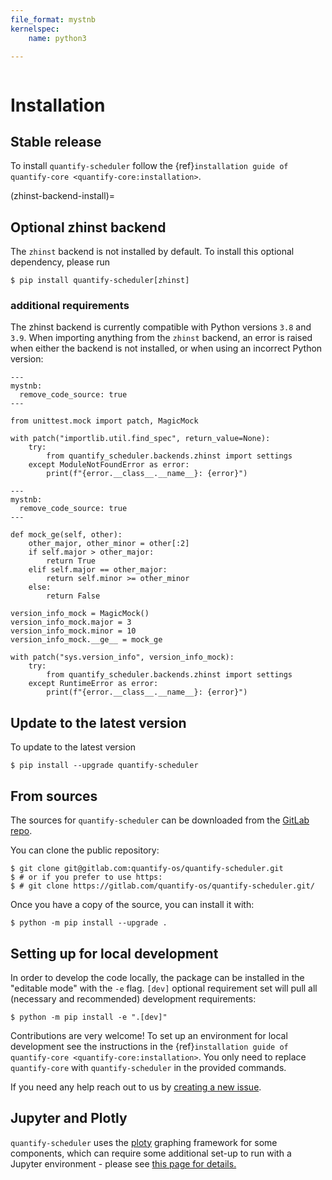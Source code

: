 ```yaml
---
file_format: mystnb
kernelspec:
    name: python3

---
```

```{highlight} shell
```

# Installation

## Stable release

To install `quantify-scheduler` follow the {ref}`installation guide of quantify-core <quantify-core:installation>`.

(zhinst-backend-install)=
## Optional zhinst backend

The `zhinst` backend is not installed by default. To install this optional dependency, please run

```console
$ pip install quantify-scheduler[zhinst]
```

### additional requirements

The zhinst backend is currently compatible with Python versions `3.8` and `3.9`. When importing anything from the `zhinst` backend, an error is raised when either the backend is not installed, or when using an incorrect Python version:

```{code-cell} ipython3
---
mystnb:
  remove_code_source: true
---

from unittest.mock import patch, MagicMock

with patch("importlib.util.find_spec", return_value=None):
    try:
        from quantify_scheduler.backends.zhinst import settings
    except ModuleNotFoundError as error:
        print(f"{error.__class__.__name__}: {error}")
```

```{code-cell} ipython3
---
mystnb:
  remove_code_source: true
---

def mock_ge(self, other):
    other_major, other_minor = other[:2]
    if self.major > other_major:
        return True
    elif self.major == other_major:
        return self.minor >= other_minor
    else:
        return False

version_info_mock = MagicMock()
version_info_mock.major = 3
version_info_mock.minor = 10
version_info_mock.__ge__ = mock_ge

with patch("sys.version_info", version_info_mock):
    try:
        from quantify_scheduler.backends.zhinst import settings
    except RuntimeError as error:
        print(f"{error.__class__.__name__}: {error}")
```



## Update to the latest version

To update to the latest version

```console
$ pip install --upgrade quantify-scheduler
```

## From sources

The sources for `quantify-scheduler` can be downloaded from the [GitLab repo](https://gitlab.com/quantify-os/quantify-scheduler).

You can clone the public repository:

```console
$ git clone git@gitlab.com:quantify-os/quantify-scheduler.git
$ # or if you prefer to use https:
$ # git clone https://gitlab.com/quantify-os/quantify-scheduler.git/
```

Once you have a copy of the source, you can install it with:

```console
$ python -m pip install --upgrade .
```

## Setting up for local development

In order to develop the code locally, the package can be installed in the "editable mode" with the `-e` flag. `[dev]` optional requirement set will pull all (necessary and recommended) development requirements:

```console
$ python -m pip install -e ".[dev]"
```

Contributions are very welcome! To set up an environment for local development see the instructions in the {ref}`installation guide of quantify-core <quantify-core:installation>`. You only need to replace `quantify-core` with `quantify-scheduler` in the provided commands.

If you need any help reach out to us by [creating a new issue](https://gitlab.com/quantify-os/quantify-scheduler/-/issues).

## Jupyter and Plotly

`quantify-scheduler` uses the [ploty] graphing framework for some components, which can require some additional set-up
to run with a Jupyter environment - please see [this page for details.]

[ploty]: https://plotly.com/
[this page for details.]: https://plotly.com/python/getting-started/
